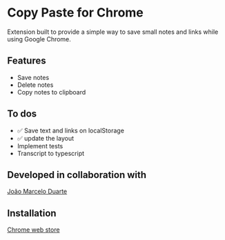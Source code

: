 # Copy Paste for Chrome

Extension built to provide a simple way to save small notes and links while using Google Chrome.

## Features

- Save notes
- Delete notes
- Copy notes to clipboard

## To dos

- ✅ Save text and links on localStorage
- ✅ update the layout
- Implement tests
- Transcript to typescript

## Developed in collaboration with

[João Marcelo Duarte](https://www.linkedin.com/in/joaomduarte/)

## Installation

[Chrome web store](https://chromewebstore.google.com/detail/save-temporary-informatio/elbglaefjgfnkbjomckmfcagjjgblhhl?hl=en-US&utm_source=ext_sidebar)
